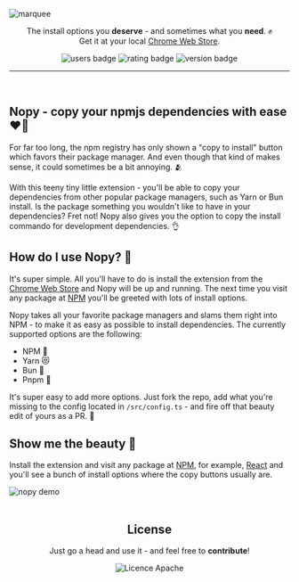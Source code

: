 ![marquee](https://user-images.githubusercontent.com/14088342/191090186-dee78d64-2455-4976-9e5d-3fd58946b36d.png)

<p align="center">
  <p align="center">
    The install options you <strong>deserve</strong> - and sometimes what you <strong>need</strong>. ✊</br>
		Get it at your local <a href="https://chrome.google.com/webstore/detail/klmgfjdnkpnmebmikdnopdkbibelccld/">Chrome Web Store</a>.
	</p>
  <p align="center">
    <img alt='users badge' src='https://img.shields.io/chrome-web-store/users/klmgfjdnkpnmebmikdnopdkbibelccld?color=FFD3B4&style=flat-square' />
    <img alt='rating badge' src='https://img.shields.io/chrome-web-store/stars/klmgfjdnkpnmebmikdnopdkbibelccld?color=D5ECC2&style=flat-square' />
    <img alt='version badge' src='https://img.shields.io/badge/version-1.1.0-blue.svg?color=98DDCA&style=flat-square' />
  </p>
</div>

<hr><br>

## Nopy - copy your npmjs dependencies with ease ❤️‍🔥

For far too long, the npm registry has only shown a "copy to install" button which favors their package manager. And even though that kind of makes sense, it could sometimes be a bit annoying. 🫂

With this teeny tiny little extension - you'll be able to copy your dependencies from other popular package managers, such as Yarn or Bun install. Is the package something you wouldn't like to have in your dependencies? Fret not! Nopy also gives you the option to copy the install commando for development dependencies. 👌

## How do I use Nopy? 🤔

It's super simple. All you'll have to do is install the extension from the [Chrome Web Store](https://chrome.google.com/webstore/detail/klmgfjdnkpnmebmikdnopdkbibelccld/) and Nopy will be up and running. The next time you visit any package at [NPM](https://www.npmjs.com/) you'll be greeted with lots of install options.

Nopy takes all your favorite package managers and slams them right into NPM - to make it as easy as possible to install dependencies. The currently supported options are the following:

- NPM 📮
- Yarn 😻
- Bun 🥚
- Pnpm 📁

It's super easy to add more options. Just fork the repo, add what you're missing to the config located in `/src/config.ts` - and fire off that beauty edit of yours as a PR. 🙏

## Show me the beauty 💅

Install the extension and visit any package at [NPM](https://www.npmjs.com/), for example, [React](https://www.npmjs.com/package/react) and you'll see a bunch of install options where the copy buttons usually are.

<div width="100%">
  <img alt="nopy demo" src="https://user-images.githubusercontent.com/14088342/191093200-632de402-6dd2-4736-b3be-3ba6c68d0fa4.gif" />
</div >

<br>

 <div align="center">
	<h2>License</h2>
	<p>Just go a head and use it - and feel free to <strong>contribute</strong>!</p>
  <img alt='Licence Apache' src='https://img.shields.io/github/license/ntwigs/nopy?style=flat-square' />
</div>
